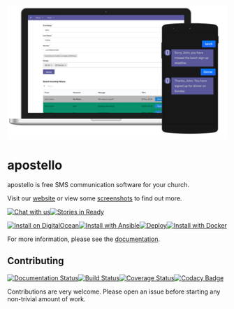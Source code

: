 <img src="/docs/screenshot.png?raw=true">

# apostello

apostello is free SMS communication software for your church.

Visit our [website](https://church.io) or view some [screenshots](https://apostello.readthedocs.org/en/latest/screenshots.html) to find out more.

[![Chat with us](https://img.shields.io/badge/chat-slack-e01563.svg)](http://chat.church.io/)[![Stories in Ready](https://badge.waffle.io/monty5811/apostello.png?label=ready&title=Ready)](https://waffle.io/monty5811/apostello)

[![Install on DigitalOcean](https://apostello-one-click.herokuapp.com/button.svg)](https://apostello-one-click.herokuapp.com/install?url=https://github.com/monty5811/apostello)[![Install with Ansible](https://img.shields.io/badge/install-ansible-blue.svg)](https://apostello.readthedocs.io/en/latest/deploy_ansible.html)[![Deploy](https://www.herokucdn.com/deploy/button.svg)](https://heroku.com/deploy)[![Install with Docker](https://img.shields.io/badge/install-docker-blue.svg)](https://apostello.readthedocs.io/en/latest/deploy_docker.html)

For more information, please see the [documentation](https://apostello.readthedocs.org/).

## Contributing

[![Documentation Status](https://readthedocs.org/projects/apostello/badge/?version=latest)](http://apostello.readthedocs.io/en/latest/?badge=latest)[![Build Status](https://semaphoreci.com/api/v1/monty5811/apostello/branches/master/badge.svg)](https://semaphoreci.com/monty5811/apostello)[![Coverage Status](https://coveralls.io/repos/monty5811/apostello/badge.svg?branch=master&service=github)](https://coveralls.io/github/monty5811/apostello?branch=master)[![Codacy Badge](https://api.codacy.com/project/badge/38dd43ee8d9643e9b9bfb063750b8485)](https://www.codacy.com/app/montgomery-dean97/apostello)

Contributions are very welcome.
Please open an issue before starting any non-trivial amount of work.
